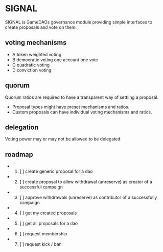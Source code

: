 # SIGNAL

SIGNAL is GameDAOs governance module providing simple interfaces to create proposals and vote on them:

## voting mechanisms

- A token weighted voting
- B democratic voting one account one vote
- C quadratic voting
- D conviction voting

## quorum

Quorum ratios are required to have a transparent way of settling a proposal.
- Proposal types might have preset mechanisms and ratios.
- Custom proposals can have individual voting mechanisms and ratios.

## delegation

Voting power may or may not be allowed to be delegated

## roadmap

- 1. [ ] create generic proposal for a dao
- 2. [ ] create proposal to allow withdrawal (unreserve) as creator of a successful campaign
- 3. [ ] approve withdrawals (unreserve) as contributor of a successfully campaign
- 4. [ ] get my created proposals
- 5. [ ] get all proposals for a dao
- 6. [ ] request membership
- 7. [ ] request kick / ban

